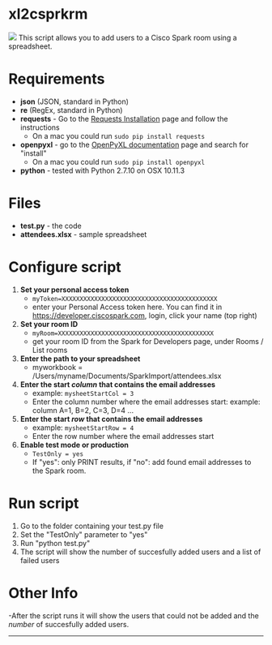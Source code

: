 # xl2csprkrm
![]({{site.baseurl}}/https://github.com/DJF3/xl2csprkrm/blob/master/images/excel-to-spark-logo-small.jpg)
This script allows you to add users to a Cisco Spark room using a spreadsheet.


# Requirements
- **json** (JSON, standard in Python)
- **re** (RegEx, standard in Python)
- **requests** - Go to the [Requests Installation](http://docs.python-requests.org/en/master/user/install/) page and follow the instructions
	- On a mac you could run `sudo pip install requests`
- **openpyxl** - go to the [OpenPyXL documentation](https://openpyxl.readthedocs.org/en/2.3.3/) page and search for "install"
	- On a mac you could run `sudo pip install openpyxl`
- **python** - tested with Python 2.7.10 on OSX 10.11.3


# Files
- **test.py** - the code
- **attendees.xlsx** - sample spreadsheet


# Configure script
1. **Set your personal access token**
	- `myToken=XXXXXXXXXXXXXXXXXXXXXXXXXXXXXXXXXXXXXXXXXXX`
	- enter your Personal Access token here. You can find it in https://developer.ciscospark.com, login, click your name (top right)
2. **Set your room ID**
	- `myRoom=XXXXXXXXXXXXXXXXXXXXXXXXXXXXXXXXXXXXXXXXXXX`
	- get your room ID from the Spark for Developers page, under Rooms / List rooms
3. **Enter the path to your spreadsheet**
	- myworkbook = /Users/myname/Documents/SparkImport/attendees.xlsx
4. **Enter the start _column_ that contains the email addresses**
	- example: `mysheetStartCol = 3 `
	- Enter the column number where the email addresses start:  example: column A=1, B=2, C=3, D=4 ...
5. **Enter the start _row_ that contains the email addresses**
	- example: `mysheetStartRow = 4 `
	- Enter the row number where the email addresses start
6. **Enable test mode or production**
	- `TestOnly = yes`
	- If "yes": only PRINT results, if "no": add found email addresses to the Spark room.



  

# Run script
1. Go to the folder containing your test.py file
2. Set the "TestOnly" parameter to "yes"
3. Run "python test.py"
4. The script will show the number of succesfully added users and a list of failed users




# Other Info
-After the script runs it will show the users that could not be added and the _number_ of succesfully added users.



---------------------



